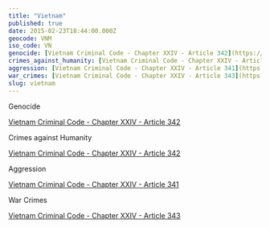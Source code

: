 ```yaml
---
title: "Vietnam"
published: true
date: 2015-02-23T18:44:00.000Z
geocode: VNM
iso_code: VN
genocide: [Vietnam Criminal Code - Chapter XXIV - Article 342](https://iccdb.hrlc.net/data/doc/622/keyword/46/)
crimes_against_humanity: [Vietnam Criminal Code - Chapter XXIV - Article 342](https://iccdb.hrlc.net/data/doc/622/keyword/13/)
aggression: [Vietnam Criminal Code - Chapter XXIV - Article 341](https://iccdb.hrlc.net/data/doc/622/keyword/1/)
war_crimes: [Vietnam Criminal Code - Chapter XXIV - Article 343](https://iccdb.hrlc.net/data/doc/622/keyword/145/)
slug: vietnam
---
```

Genocide

[Vietnam Criminal Code - Chapter XXIV - Article 342](https://iccdb.hrlc.net/data/doc/622/keyword/46/)

Crimes against Humanity

[Vietnam Criminal Code - Chapter XXIV - Article 342](https://iccdb.hrlc.net/data/doc/622/keyword/13/)

Aggression

[Vietnam Criminal Code - Chapter XXIV - Article 341](https://iccdb.hrlc.net/data/doc/622/keyword/1/)

War Crimes

[Vietnam Criminal Code - Chapter XXIV - Article 343](https://iccdb.hrlc.net/data/doc/622/keyword/145/)

